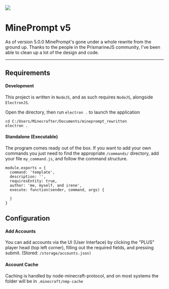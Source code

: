 <img src="https://img.shields.io/discord/1064620716403728537?label=Discord">

# MinePrompt v5

As of version 5.0.0 MinePrompt's gone under a whole rewrite from the ground up. Thanks to the people in the PrismarineJS community, I've been able to clean up a lot of the design and code.

---
## Requirements

#### Development 
This project is written in `NodeJS`, and as such requires `NodeJS`, alongside `ElectronJS`.

Open the directory, then run `electron .` to launch the application
```SH
cd C:/Users/Minecrafter/Documents/mineprompt_rewritten
electron .
```

#### Standalone (Executable)
The program comes ready out of the box. If you want to add your own commands you just need to find the appropriate `/commands/` directory, add your file `my_command.js`, and follow the command structure.

```
module.exports = {
  command: 'template',
  description: '',
  requiresEntity: true,
  author: 'me, myself, and irene',
  execute: function(sender, command, args) {

  }
}
```

## Configuration

#### Add Accounts
You can add accounts via the UI (User Interface) by clicking the "PLUS" player head (top left corner), filling out the required fields, and pressing submit. (Stored: `/storage/accounts.json)`

#### Account Cache
Caching is handled by node-minecraft-protocol, and on most systems the folder will be in `.minecraft/nmp-cache`